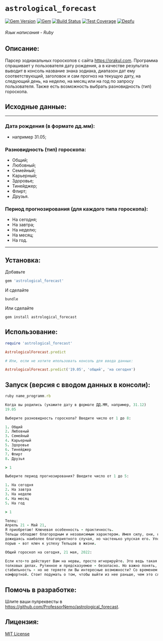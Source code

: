 # `astrological_forecast`

[![Gem Version](https://img.shields.io/gem/dt/astrological_forecast.svg)][gem]
[![Gem](https://img.shields.io/gem/v/astrological_forecast)][gem]
[![Build Status](https://github.com/ProfessorNemo/astrological_forecast/actions/workflows/ci.yml/badge.svg)][actions]
[![Test Coverage](https://codecov.io/gh/ProfessorNemo/astrological_forecast/graph/badge.svg)](https://codecov.io/gh/ProfessorNemo/astrological_forecast)
[![Depfu](https://img.shields.io/depfu/ProfessorNemo/astrological_forecast?style=flat-square)](https://depfu.com/repos/github/ProfessorNemo/astrological_forecast)

[gem]: https://rubygems.org/gems/astrological_forecast
[gem]: https://rubygems.org/gems/astrological_forecast
[actions]: https://github.com/ProfessorNemo/astrological_forecast/actions
[coveralls]: https://coveralls.io/r/ProfessorNemo/astrological_forecast
###### Язык написания - Ruby

## Описание:
Парсер зодиакальных гороскопов с сайта https://orakul.com. Программа спрашивает у пользователя дату рождения, а в качестве результата
выводит в консоль название знака зодиака, диапазон дат ему соответствующий, заголовок и сам прогноз на текущую дату, на следующий день,
на неделю, на месяц или на год по запросу пользователя. Также есть возможность выбрать разновидность (тип) гороскопа.

## Исходные данные:
---

### Дата рождения (в формате дд.мм):
* например 31.05;
### Разновидность (тип) гороскопа:
* Общий;
* Любовный;
* Семейный;
* Карьерный;
* Здоровье;
* Тинейджер;
* Флирт;
* Друзья.
### Период прогнозирования (для каждого типа гороскопа):
* На сегодня;
* На завтра;
* На неделю;
* На месяц;
* На год.

---

## Установка:

Добавьте

``` rb
gem 'astrological_forecast'
```

И сделайте

    bundle

Или сделайте

    gem install astrological_forecast

## Использование:

``` rb
require 'astrological_forecast'

AstrologicalForecast.predict

# Или, если не хотите ипользовать консоль для ввода данных:

AstrologicalForecast.predict('19.05', 'общий', 'на сегодня')

```

## Запуск (версия с вводом данных в консоли):

``` rb
ruby name_programm.rb

Когда вы родились (укажите дату в формате ДД.ММ, например, 31.12)
19.05

Выберите разновидность гороскопа? Введите число от 1 до 8:

1. Общий
2. Любовный
3. Семейный
4. Карьерный
5. Здоровье
6. Тинейджер
7. Флирт
8. Друзья

> 1

Выберите период прогнозирования? Введите число от 1 до 5:

1. На сегодня
2. На завтра
3. На неделю
4. На месяц
5. На год

> 1

Телец:
Апрель 21 - Май 21,
Я приобретаю! Ключевая особенность - практичность.
Тельцы обладают благородным и независимым характером. Имея силу, они, как ни странно, не спешат ее использовать, 
дожидаясь наиболее благоприятного случая, но частенько упуская его. Упорный труд, а не везение, постоянство, а не 
порыв - вот ключ к успеху Тельцов в жизни.

Общий гороскоп на сегодня, 21 мая, 2022:

Если кто-то действует Вам на нервы, просто игнорируйте. Это ведь такая мелочь! Лучше сосредоточить силы на более 
толковых делах. Рутинное и предсказуемое - безопасно. Но важно понять, почему Вы так держитесь за него. Да, это
стабильность - но не теряете ли Вы интересные возможности? Со временем зона комфорта может стать не такой уж 
комфортной. Стоит подумать о том, чтобы выйти из нее раньше, чем это случится.
```

## Помочь в разработке:

Шлите ваши пулреквесты в https://github.com/ProfessorNemo/astrological_forecast.

## Лицензия:

[MIT License](https://opensource.org/licenses/MIT)
